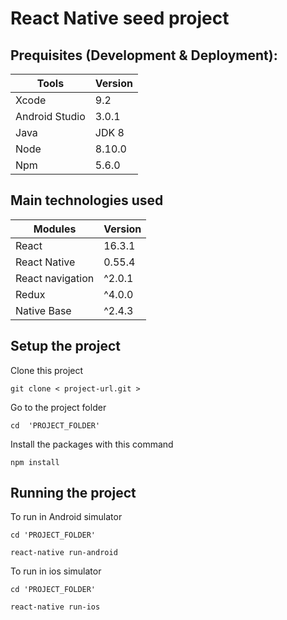 # React Native seed project



## Prequisites (Development & Deployment):

| Tools | Version |
| --- | --- |
| Xcode | 9.2 |
| Android Studio  | 3.0.1 |
| Java | JDK 8 |
| Node  | 8.10.0 |
| Npm  | 5.6.0 |


## Main technologies used

| Modules | Version |
| --- | --- |
| React | 16.3.1 |
| React Native | 0.55.4 |
| React navigation  | ^2.0.1 |
| Redux | ^4.0.0 |
| Native Base | ^2.4.3 |


## Setup the project

Clone this project

```
git clone < project-url.git >
```
Go to the project folder

```
cd  'PROJECT_FOLDER'
```
Install the packages with this command

```
npm install
```

## Running the project

To run in Android simulator

```
cd 'PROJECT_FOLDER'

react-native run-android
```

To run in ios simulator

```
cd 'PROJECT_FOLDER'

react-native run-ios
```
